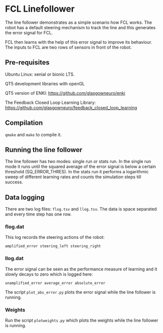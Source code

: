 # FCL Linefollower

The line follower demonstrates as a simple scenario how
FCL works. The robot has a default steering mechanism
to track the line and this generates the error signal for FCL.

FCL then learns with the help of this error signal to
improve its behaviour. The inputs to FCL are two rows
of sensors in front of the robot.

## Pre-requisites

Ubuntu Linux: xenial or bionic LTS.

QT5 development libraries with openGL

QT5 version of ENKI:
https://github.com/glasgowneuro/enki

The Feedback Closed Loop Learning Library:
https://github.com/glasgowneuro/feedback_closed_loop_learning

## Compilation

`qmake` and `make` to compile it.

## Running the line follower

The line follower has two modes: single run or stats run.
In the single run mode it runs until the squared average of the
error signal is below a certain threshold (SQ_ERROR_THRES).
In the stats run it performs a logarithmic sweep of different
learning rates and counts the simulation steps till success.

## Data logging

There are two log files: `flog.tsv` and `llog.tsv`. The
data is space separated and every time step has one row.

### flog.dat

This log records the steering actions of the robot:

`amplified_error steering_left steering_right`

### llog.dat

The error signal can be seen as the performance measure
of learning and it slowly decays to zero which is logged here:

`unamplified_error average_error absolute_error`

The script `plot_abs_error.py` plots the error signal while
the line follower is running.

### Weights

Run the script `plotweights.py` which plots the weights while
the line follower is running.

